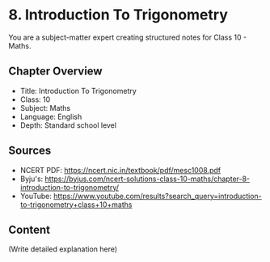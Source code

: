 # 8. Introduction To Trigonometry

You are a subject-matter expert creating structured notes for Class 10 - Maths.

## Chapter Overview
- Title: Introduction To Trigonometry
- Class: 10
- Subject: Maths
- Language: English
- Depth: Standard school level

## Sources
- NCERT PDF: https://ncert.nic.in/textbook/pdf/mesc1008.pdf
- Byju's: https://byjus.com/ncert-solutions-class-10-maths/chapter-8-introduction-to-trigonometry/
- YouTube: https://www.youtube.com/results?search_query=introduction-to-trigonometry+class+10+maths

## Content
(Write detailed explanation here)
